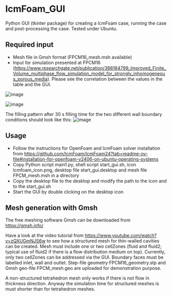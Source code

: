 # lcmFoam_GUI

Python GUI (tkinter package) for creating a lcmFoam case, running the case and post-processing the case.
Tested under Ubuntu.

## Required input
- Mesh file in Gmsh format (FPCM16_mesh.msh available)
- Input for simulation presented at FPCM16 (https://www.researchgate.net/publication/388184799_Improved_Finite_Volume_multiphase_flow_simulation_model_for_strongly_inhomogeneous_porous_media). Please see the correlation between the values in the table and the GUI.

![image](https://github.com/user-attachments/assets/d11f568d-5fb3-461a-b41c-584ba8b95eda)

![image](https://github.com/user-attachments/assets/0f79836c-f3c0-496c-8ef6-30f0b7fe2851)

The filling pattern after 30 s filling time for the two different wall boundary conditions should look like this:
![image](https://github.com/user-attachments/assets/1a3ea238-bc08-4fc3-befb-2fb4a91bc5b0)



## Usage
- Follow the instructions for OpenFoam and lcmFoam solver installation from https://github.com/lcmFoam/lcmFoam24?tab=readme-ov-file#installation-for-openfoam-v2406-on-ubuntu-operating-systems 
- Copy Python script main1.py, shell script start_gui.sh, icon lcmfoam_icon.png, desktop file start_gui.desktop and mesh file FPCM_mesh.msh in a directory
- Copy the desktop file to the desktop and modify the path to the icon and to the start_gui.sh
- Start the GUI by double clicking on the desktop icon

## Mesh generation with Gmsh
The free meshing software Gmsh can be downloaded from https://gmsh.info/ 

Have a look at the video tutorial from https://www.youtube.com/watch?v=zQXUGmNJS6w to see how a structured mesh for thin-walled cavities can be created. Mesh must include one or two cellZones (fluid and fluid2; typical use of fluid2 if there is a flow distribution medium on top). Currently, only two cellZones can be addressed via the GUI. Boundary faces must be labelled inlet, wall and outlet. Step-file geometry FPCM16_geometry.stp and Gmsh geo-file FPCM_mesh.geo are uploaded for demonstration purpose.

A non-structured tetrahedron mesh only works if there is not flow in thickness direction. Anyway the simulation time for structured meshes is must shorter than for tetrahedron meshes.
